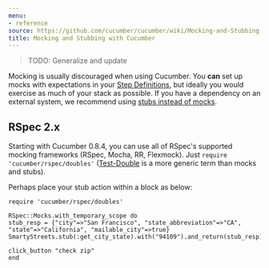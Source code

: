 ```yaml
---
menu:
- reference
source: https://github.com/cucumber/cucumber/wiki/Mocking-and-Stubbing-with-Cucumber/
title: Mocking and Stubbing with Cucumber
---
```


> TODO: Generalize and update

Mocking is usually discouraged when using Cucumber. You **can** set up mocks with expectations in your [Step Definitions](/cucumber/step-definitions/), but ideally you would exercise as much of your stack as possible. If you have a dependency on an external system, we recommend using [stubs instead of mocks](http://martinfowler.com/articles/mocksArentStubs.html).

## RSpec 2.x

Starting with Cucumber 0.8.4, you can use all of RSpec's supported mocking frameworks (RSpec, Mocha, RR, Flexmock). 
Just `require 'cucumber/rspec/doubles'` ([Test-Double](http://www.martinfowler.com/bliki/TestDouble.html) is a more generic term than mocks and stubs).

Perhaps place your stub action within a block as below:

```
require 'cucumber/rspec/doubles'

RSpec::Mocks.with_temporary_scope do
stub_resp = {"city"=>"San Francisco", "state_abbreviation"=>"CA", "state"=>"California", "mailable_city"=>true}
SmartyStreets.stub(:get_city_state).with("94109").and_return(stub_resp)

click_button "check zip"
end
```
